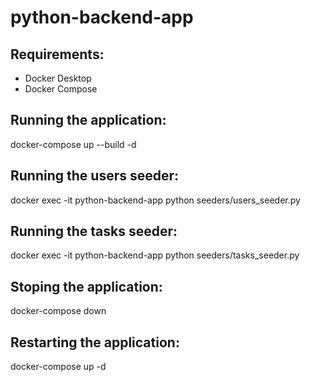 # python-backend-app

## Requirements:

- Docker Desktop
- Docker Compose

## Running the application:

docker-compose up --build -d

## Running the users seeder:

docker exec -it python-backend-app python seeders/users_seeder.py

## Running the tasks seeder:

docker exec -it python-backend-app python seeders/tasks_seeder.py

## Stoping the application:

docker-compose down

## Restarting the application:

docker-compose up -d
